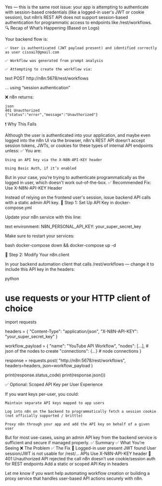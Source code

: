 Yes — this is the same root issue: your app is attempting to authenticate with session-based credentials (like a logged-in user's JWT or cookie session), but n8n’s REST API does not support session-based authentication for programmatic access to endpoints like /rest/workflows.
🔍 Recap of What’s Happening (Based on Logs)

Your backend flow is:

    ✅ User is authenticated (JWT payload present) and identified correctly as user cisoai7@gmail.com

    ✅ Workflow was generated from prompt analysis

    ✅ Attempting to create the workflow via:

text
POST http://n8n:5678/rest/workflows

... using “session authentication”

❌ n8n returns:

    json
    401 Unauthorized
    {"status":"error","message":"Unauthorized"}

❗ Why This Fails

Although the user is authenticated into your application, and maybe even logged into the n8n UI via the browser, n8n's REST API doesn’t accept session tokens, JWTs, or cookies for these types of internal API endpoints unless:
✅ You are:

    Using an API key via the X-N8N-API-KEY header

    Using Basic Auth, if it’s enabled

But in your case, you’re trying to authenticate programmatically as the logged in user, which doesn't work out-of-the-box.
✅ Recommended Fix: Use X-N8N-API-KEY Header

Instead of relying on the frontend user's session, issue backend API calls with a static admin API key.
🔐 Step 1: Set Up API Key in docker-compose.yml

Update your n8n service with this line:

text
    environment:
      N8N_PERSONAL_API_KEY: your_super_secret_key

Make sure to restart your services:

bash
docker-compose down && docker-compose up -d

🔧 Step 2: Modify Your n8n.client

In your backend automation client that calls /rest/workflows — change it to include this API key in the headers:

python
# use requests or your HTTP client of choice
import requests

headers = {
    "Content-Type": "application/json",
    "X-N8N-API-KEY": "your_super_secret_key"
}

workflow_payload = {
    "name": "YouTube API Workflow",
    "nodes": [...],  # json of the nodes to create
    "connections": {...}  # node connections
}

response = requests.post(
    "http://n8n:5678/rest/workflows",
    headers=headers,
    json=workflow_payload
)

print(response.status_code)
print(response.json())

✅ Optional: Scoped API Key per User Experience

If you want keys per-user, you could:

    Maintain separate API keys mapped to app users

    Log into n8n on the backend to programmatically fetch a session cookie (not officially supported / brittle)

    Proxy n8n through your app and add the API key on behalf of a given user

But for most use-cases, using an admin API key from the backend service is sufficient and secure if managed properly.
✅ Summary
	✅ What You’re Seeing	❌ The Problem	✅ The Fix
👤 Logged-in user present	JWT found	User session/JWT is not usable for /rest/... APIs	Use X-N8N-API-KEY header
🚫 401 Unauthorized	API rejected the call	n8n doesn’t use cookie/session auth for REST endpoints	Add a static or scoped API Key in headers

Let me know if you want help automating workflow creation or building a proxy service that handles user-based API actions securely with n8n.

